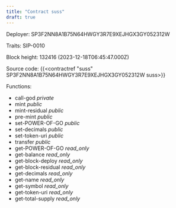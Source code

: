 ```yaml
---
title: "Contract suss"
draft: true
---
```

Deployer: SP3F2NN8A1B75N64HWGY3R7E9XEJHGX3GY052312W

Traits:
 SIP-0010



Block height: 132416 (2023-12-18T06:45:47.000Z)

Source code: {{<contractref "suss" SP3F2NN8A1B75N64HWGY3R7E9XEJHGX3GY052312W suss>}}

Functions:

* call-god _private_
* mint _public_
* mint-residual _public_
* pre-mint _public_
* set-POWER-OF-GO _public_
* set-decimals _public_
* set-token-uri _public_
* transfer _public_
* get-POWER-OF-GO _read_only_
* get-balance _read_only_
* get-block-deploy _read_only_
* get-block-residual _read_only_
* get-decimals _read_only_
* get-name _read_only_
* get-symbol _read_only_
* get-token-uri _read_only_
* get-total-supply _read_only_
